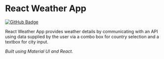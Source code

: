 # **React Weather App**

<a href="https://z-felixhan.github.io/react-weather-app" target="_blank"><img src="https://img.shields.io/badge/Demo-GitHub%20Pages-blue?style=for-the-badge&logo=github" alt="GitHub Badge"/></a>

React Weather App provides weather details by communicating with an API using data supplied by the user via a combo box for country selection and a textbox for city input.

_Built using Material UI and React._

